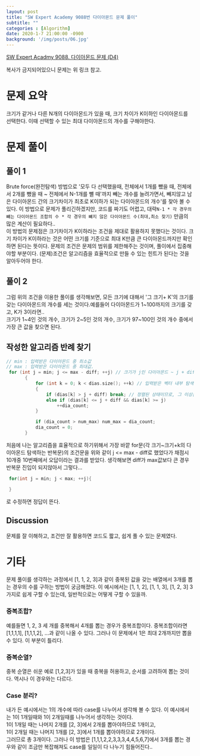 ```yaml
---
layout: post
title: "SW Expert Academy 9088번 다이아몬드 문제 풀이"
subtitle: ""
categories : [Algorithm]
date: 2020-1-7 21:00:00 -0900
background: '/img/posts/06.jpg'
---
```


 [SW Expert Acadmy 9088. 다이아몬드 문제 (D4)](https://swexpertacademy.com/main/code/problem/problemDetail.do?contestProbId=AW7Oktj6WMQDFAWY&categoryId=AW7Oktj6WMQDFAWY&categoryType=CODE&&&)  

복사가 금지되어있으니 문제는 위 링크 참고.

# 문제 요약
 크기가 같거나 다른 N개의 다이아몬드가 있을 때, 크기 차이가 K이하인 다이아몬드를 선택한다. 이때 선택할 수 있는 최대 다이아몬드의 개수를 구해야한다.


# 문제 풀이 
## 풀이 1
  Brute force(완전탐색) 방법으로 '모두 다 선택했을때, 전체에서 1개를 뺐을 때, 전체에서 2개를 뺐을 때 ~ 전체에서 N-1개를 뺼 때'까지 빼는 개수를 늘려가면서, 빼지않고 남은 다이아몬드 간의 크기차이가 최초로 K이하가 되는 다이아몬드의 개수'를 찾아 볼 수 있다. 이 방법으로 문제가 풀리긴하겠지만, 
  코드를 짜기도 어렵고, 대략`N-1 * 각 경우의 뺴는 다이아몬드 조합의 수 * 각 경우의 뺴지 않은 다이아몬드 수(최대,최소 찾기)` 만큼의 많은 계산이 필요하다..  
  이 방법의 문제점은 크기차이가 K이하라는 조건을 제대로 활용하지 못했다는 것이다. 크기 차이가 K이하라는 것은 어떤 크기를 기준으로 최대 K만큼 큰 다이아몬드까지만 확인하면 된다는 뜻이다.
  문제의 조건은 문제의 범위를 제한해주는 것이며, 풀이에서 집중해야할 부분이다. (문제)조건은 알고리즘을 효율적으로 만들 수 있는 힌트가 된다는 것을 알아두어야 한다.

## 풀이 2
   그럼 위의 조건을 이용한 풀이를 생각해보면, 모든 크기에 대해서 '그 크기+ K'의 크기를 갖는 다이아몬드의 개수를 세는 것이다.예를들어 다이아몬드가 1~100까지의 크기를 갖고, K가 3이라면..  
  크기가 1~4인 것의 개수, 크기가 2~5인 것의 개수, 크기가 97~100인 것의 개수 중에서 가장 큰 값을 찾으면 된다.

## 작성한 알고리즘 반례 찾기 

 ``` C++
 // min : 입력받은 다이아몬드 중 최소값
 // max : 입력받은 다이아몬드 중 최대값.
  for (int j = min; j <= max - diff; ++j) // 크기가 j인 다이아몬드 ~ j + diff의 개수 합 탐색.
		{
			for (int k = 0; k < dias.size(); ++k) // 입력받은 벡터 내부 탐색, 조건만족하는 것의 원소 개수
			{
				if (dias[k] > j + diff) break; // 정렬된 상태이므로, 그 이상은 탐색할 필요 없음.
				else if (dias[k] <= j + diff && dias[k] >= j)
					++dia_count;
			}

			if (dia_count > num_max) num_max = dia_count;
			dia_count = 0;
		}
 ```
 처음에 나는 알고리즘을 효율적으로 하기위해서 가장 바깥 for문(각 크기~크기+k의 다이아몬드 탐색하는 반복문)의 조건문을 위와 같이 j <= max - diff로 했었다가 채점시 10개중 10번째에서 오답이라는 결과를 받았다.
  생각해보면 diff가 max값보다 큰 경우 반복문 진입이 되지않아서 그렇다...
``` C++
 for(int j = min; j < max; ++j){

 }
```
로 수정하면 정답이 뜬다.


## Discussion
문제를 잘 이해하고, 조건만 잘 활용하면 코드도 짧고, 쉽게 풀 수 있는 문제였다.  




# 기타
 문제 풀이를 생각하는 과정에서 [1, 1, 2, 3]과 같이 중복된 값을 갖는 배열에서 3개를 뽑는 경우의 수를 구하는 방법이 궁금해졌다. 이 예시에서는 [1, 1, 2], [1, 1, 3], [1, 2, 3] 3가지로 쉽게 구할 수 있는데, 일반적으로는 어떻게 구할 수 있을까.

### 중복조합?
   예를들면 1, 2, 3 세 개를 중복해서 4개를 뽑는 경우가 중복조합이다. 중복조합이라면 [1,1,1,1], [1,1,1,2], ...과 같이 나올 수 있다. 그러나 이 문제에서 1은 최대 2개까지만 뽑을 수 있다. 이 부분이 틀리다.
  

### 중복순열?
중복 순열은 쉬운 예로 [1,2,3]가 있을 때 중복을 허용하고, 순서를 고려하여 뽑는 것이다. 역시나 이 경우와는 다르다.


### Case 분리?
  내가 든 예시에서는 1의 개수에 따라 case를 나누어서 생각해 볼 수 있다. 이 예시에서는 1이 1개일때와 1이 2개일때를 나누어서 생각하는 것이다.  
  1이 1개일 때는 나머지 2개를 [2, 3]에서 2개를 뽑아야하므로 1개이고,  
  1이 2개일 때는 나머지 1개를 [2, 3]에서 1개를 뽑아야하므로 2개이다.  
  그러므로 총 3개이다.  그러나 이 방법은 [1,1,1,2,2,3,3,3,4,4,5,6,7]에서 3개를 뽑는 경우와 같이 조금만 복잡해져도 case를 일일이 다 나누기 힘들어진다..